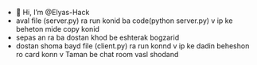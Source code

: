 - 👋 Hi, I’m @Elyas-Hack
- aval file (server.py) ra run konid ba code(python server.py) v ip ke beheton mide copy konid
- sepas an ra ba dostan khod be eshterak bogzarid 
- dostan shoma bayd file (client.py) ra run konnd v ip ke dadin beheshon ro card konn v Taman be chat room vasl shodand
